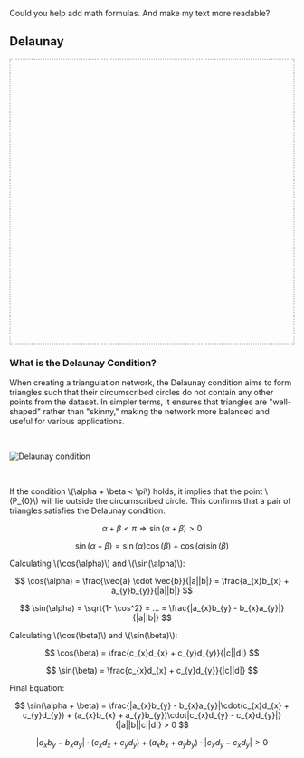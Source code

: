 <style>
.MathJax_Display {
  text-align: left !important;
  margin-top: 40px;
  margin-right: 40px;
  margin-bottom: 40px;
  margin-left: 40px;
  font-weight: 700;
  font-size: 1.2em;
  opacity: 0.65;
}

#delaunayCanvas {
    display: block;
    border: 2px dotted #80808080;
}
</style>

<script type="text/javascript">
window.addEventListener('DOMContentLoaded', function() {
  const paths = [
    '../js/triangle/delaunay.js',
    './js/triangle/delaunay.js',
    '/js/triangle/delaunay.js'
  ];
  async function fileExists(path) {
    try {
      const response = await fetch(path, { method: 'HEAD' });
      return response.ok;
    } catch (e) {
      return false;
    }
  }
  (async () => {
    for (const path of paths) {
      if (await fileExists(path)) {
        const script = document.createElement('script');
        script.src = path;
        document.head.appendChild(script);
        break;
      }
    }
  })();
});
</script>

Could you help add math formulas. And make my text more readable?

## Delaunay

<canvas id="delaunayCanvas" width="500" height="500"></canvas>

### What is the Delaunay Condition?


When creating a triangulation network, the Delaunay condition aims to form triangles such that their circumscribed circles do not contain any other points from the dataset. In simpler terms, it ensures that triangles are "well-shaped" rather than "skinny," making the network more balanced and useful for various applications.

<br>

![Delaunay condition](/img/delaunay_condition.svg)

<br>

If the condition \\(\alpha + \beta < \pi\\) holds, it implies that the point \\(P_{0}\\) will lie outside the circumscribed circle. This confirms that a pair of triangles satisfies the Delaunay condition.

$$
\alpha + \beta < \pi \Rightarrow \sin(\alpha + \beta) > 0
$$

$$
\sin(\alpha + \beta) = \sin(\alpha)\cos(\beta) + \cos(\alpha)\sin(\beta)
$$

Calculating \\(\cos(\alpha)\\) and \\(\sin(\alpha)\\): 

$$
\cos(\alpha) = \frac{\vec{a} \cdot \vec{b}}{|a||b|} = \frac{a_{x}b_{x} + a_{y}b_{y}}{|a||b|}
$$

$$
\sin(\alpha) = \sqrt{1- \cos^2} = ... = \frac{|a_{x}b_{y} - b_{x}a_{y}|}{|a||b|}
$$


Calculating \\(\cos(\beta)\\) and \\(\sin(\beta)\\): 


$$
\cos(\beta) = \frac{c_{x}d_{x} + c_{y}d_{y}}{|c||d|}
$$

$$
\sin(\beta) = \frac{c_{x}d_{x} + c_{y}d_{y}}{|c||d|}
$$

Final Equation:

$$
\sin(\alpha + \beta) = \frac{|a_{x}b_{y} - b_{x}a_{y}|\cdot(c_{x}d_{x} + c_{y}d_{y}) + (a_{x}b_{x} + a_{y}b_{y})\cdot|c_{x}d_{y} - c_{x}d_{y}|}{|a||b||c||d|} > 0
$$

$$
|a_{x}b_{y} - b_{x}a_{y}|\cdot(c_{x}d_{x} + c_{y}d_{y}) + (a_{x}b_{x} + a_{y}b_{y})\cdot|c_{x}d_{y} - c_{x}d_{y}| > 0
$$